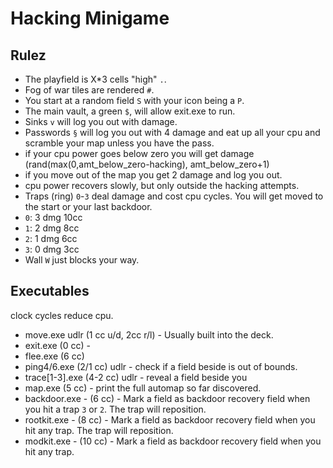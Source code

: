 # Hacking Minigame



## Rulez

- The playfield is X*3 cells "high" `.`.
- Fog of war tiles are rendered `#`.
- You start at a random field `S` with your icon being a `P`.
- The main vault, a green `$`, will allow exit.exe to run.
- Sinks `v` will log you out with damage.
- Passwords `§` will log you out with 4 damage and eat up all your cpu and scramble your map unless you have the pass.
- if your cpu power goes below zero you will get damage (rand(max(0,amt_below_zero-hacking), amt_below_zero+1)
- if you move out of the map you get 2 damage and log you out.
- cpu power recovers slowly, but only outside the hacking attempts.
- Traps (ring) `0`-`3` deal damage and cost cpu cycles.
You will get moved to the start or your last backdoor. 
- `0`: 3 dmg 10cc
- `1`: 2 dmg  8cc
- `2`: 1 dmg  6cc
- `3`: 0 dmg  3cc
- Wall `W` just blocks your way.


## Executables

clock cycles reduce cpu.

- move.exe udlr (1 cc u/d, 2cc r/l) - Usually built into the deck.
- exit.exe (0 cc) - 
- flee.exe (6 cc)
- ping4/6.exe   (2/1 cc) udlr - check if a field beside is out of bounds.
- trace[1-3].exe (4-2 cc) udlr - reveal a field beside you
- map.exe (5 cc) - print the full automap so far discovered.
- backdoor.exe -  (6 cc) - Mark a field as backdoor recovery field when you hit a trap `3` or `2`. The trap will reposition.
- rootkit.exe  -  (8 cc) - Mark a field as backdoor recovery field when you hit any trap. The trap will reposition.
- modkit.exe   - (10 cc) - Mark a field as backdoor recovery field when you hit any trap.
